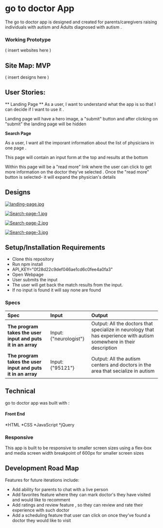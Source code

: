# go to doctor App

The go to doctor app is designed and created for parents/caregivers raising individuals with autism and Adults diagnosed with autism .

### Working Prototype

( insert websites here )

## Site Map: MVP

( insert designs here )

## User Stories:

** Landing Page **
As a user, I want to understand what the app is so that I can decide if I want to use it .

Landing page will have a hero image, a "submit" button and after clicking on "submit" the landing page will be hidden


**Search Page**

As a user, I want all the imporant information about the list of physicians in one page . 

This page will contain an input form at the top and results at the bottom

Within this page will be a "read more" link where the user can click to get more information on the doctor they've selected . Once the "read more" button is selected- it will expand the physician's details

## Designs 
[![landing-page.jpg](https://i.postimg.cc/HntL948y/landing-page.jpg)](https://postimg.cc/SYJqy9rS)

[![Search-page-1.jpg](https://i.postimg.cc/qMkqMYWX/Search-page-1.jpg)](https://postimg.cc/G95dXMLH)

[![Search-page-2.jpg](https://i.postimg.cc/sgx25WjM/Search-page-2.jpg)](https://postimg.cc/9D3Vhrq2)

[![Search-page-3.jpg](https://i.postimg.cc/50dNckwz/Search-page-3.jpg)](https://postimg.cc/sBmR7mHf)

## Setup/Installation Requirements

- Clone this repository
- Run npm install
- API_KEY="0f28d22c9def046ae1cd6c0fee4a0fa3"
- Open Webpage
- User submits the input
- The user will get back the match results from the input.
- If no input is found it will say none are found

### Specs

| Spec                                                         | Input             | Output                                                                          |
| :----------------------------------------------------------- | :---------------- | :------------------------------------------------------------------------------ |
| **The program takes the user input and puts it in an array** | Input: {"neurologist"}    | Output: All the doctors that specialize in neurology that has experience with autism somewhere in their description                      |
| **The program takes the user input and puts it in an array** | Input: {"95121"} | Output: All the autism centers and doctors in the area that secialize in autism|




## Technical

go to doctor app was built with :

#### Front End

*HTML
*CSS
*JavaScript
*jQuery

### Responsive
This app is built to be responsive to smaller screen sizes using a flex-box and media screen width breakpoint of 600px for smaller screen sizes

## Development Road Map
Features for future iterations include: 
- Add ability for parents to chat with a live person
- Add favorites feature where they can mark doctor's they have visited and would like to recomment
- Add ratings and review feature , so they can review and rate their experience with such doctor
- Add a scheduling feature that user can click on once they've found a doctor they would like to visit 



